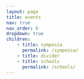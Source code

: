 ```yaml
---
layout: page
title: events
nav: true
nav_order: 6
dropdown: true
children: 
    - title: symposia
      permalink: /sympoisa/
    - title: divider
    - title: schools
      permalink: /schools/
---
```


